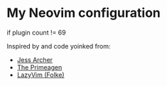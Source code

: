 # My Neovim configuration

if plugin count != 69

Inspired by and code yoinked from:
- [Jess Archer](https://github.com/jessarcher/dotfiles/tree/master/nvim)
- [The Primeagen](https://github.com/ThePrimeagen/init.lua/tree/249f3b14cc517202c80c6babd0f9ec548351ec71)
- [LazyVim (Folke)](https://www.lazyvim.org/)
